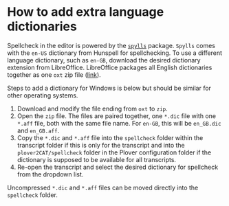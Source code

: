 # How to add extra language dictionaries

Spellcheck in the editor is powered by the [`spylls`](https://github.com/zverok/spylls) package. `Spylls` comes with the `en-US` dictionary from Hunspell for spellchecking. To use a different language dictionary, such as `en-GB`, download the desired dictionary extension from LibreOffice. LibreOffice packages all English dictionaries together as one `oxt` zip file ([link](https://extensions.libreoffice.org/en/extensions/show/english-dictionaries)). 

Steps to add a dictionary for Windows is below but should be similar for other operating systems.

1. Download and modify the file ending from `oxt` to `zip`.
2. Open the `zip` file. The files are paired together, one `*.dic` file with one `*.aff` file, both with the same file name. For `en-GB`, this will be `en_GB.dic` and `en_GB.aff`.
3. Copy the `*.dic` and `*.aff` file into the `spellcheck` folder within the transcript folder if this is only for the transcript and into the `plover2CAT/spellcheck` folder in the Plover configuration folder if the dictionary is supposed to be available for all transcripts.
4. Re-open the transcript and select the desired dictionary for spellcheck from the dropdown list.

Uncompressed `*.dic` and `*.aff` files can be moved directly into the `spellcheck` folder.